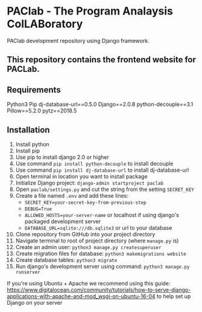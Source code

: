 # PAClab - The Program Analaysis ColLABoratory

PAClab development repository using Django framework.

## This repository contains the frontend website for PACLab.

## Requirements
Python3
Pip
dj-database-url==0.5.0
Django==2.0.8
python-decouple==3.1
Pillow==5.2.0
pytz==2018.5

## Installation
1. Install python
2. Install pip
3. Use pip to install django 2.0 or higher
4. Use command `pip install python-decouple` to install decouple
5. Use command `pip install dj-database-url` to install dj-database-url
6. Open terminal in location you want to install package
7. Initialize Django project: `django-admin startproject paclab`
8. Open `paclab/settings.py` and cut the string from the setting `SECRET_KEY`
9. Create a file named `.env` and add these lines:
   - `SECRET_KEY=your-secret-key-from-previous-step`
   - `DEBUG=True`
   - `ALLOWED_HOSTS=your-server-name` or localhost if using django's packaged development server
   - `DATABASE_URL=sqlite:///db.sqlite3` or url to your database
10. Clone repository from GitHub into your project directory
11. Navigate terminal to root of project directory (where `manage.py` is)
12. Create an admin user: `python3 manage.py createsuperuser`
13. Create migration files for database: `python3 makemigrations website`
14. Create database tables: `python3 migrate`
15. Run django's development server using command: `python3 manage.py runserver`

If you're using Ubuntu + Apache we recommend using this guide: https://www.digitalocean.com/community/tutorials/how-to-serve-django-applications-with-apache-and-mod_wsgi-on-ubuntu-16-04 to help set up Django on your server
